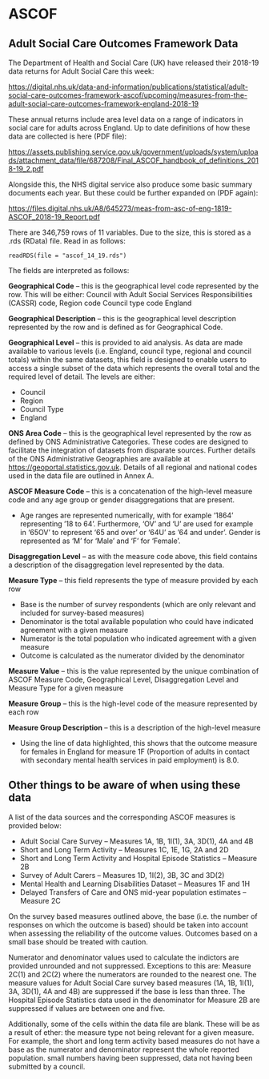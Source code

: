 # ASCOF
## Adult Social Care Outcomes Framework Data

The Department of Health and Social Care (UK) have released their 2018-19 data returns for Adult Social Care this week:

https://digital.nhs.uk/data-and-information/publications/statistical/adult-social-care-outcomes-framework-ascof/upcoming/measures-from-the-adult-social-care-outcomes-framework-england-2018-19

These annual returns include area level data on a range of indicators in social care for adults across England. Up to date definitions of how these data are collected is here (PDF file):

https://assets.publishing.service.gov.uk/government/uploads/system/uploads/attachment_data/file/687208/Final_ASCOF_handbook_of_definitions_2018-19_2.pdf 

Alongside this, the NHS digital service also produce some basic summary documents each year. But these could be further expanded on (PDF again):

https://files.digital.nhs.uk/A8/645273/meas-from-asc-of-eng-1819-ASCOF_2018-19_Report.pdf

There are 346,759 rows of 11 variables. Due to the size, this is stored as a .rds (RData) file. Read in as follows: 

`readRDS(file = "ascof_14_19.rds")`

The fields are interpreted as follows:

**Geographical Code** – this is the geographical level code represented by the row.  This will be either:
  Council with Adult Social Services Responsibilities (CASSR) code,
  Region code
  Council type code
  England
  
**Geographical Description** – this is the geographical level description represented by the row and is defined as for Geographical Code.

**Geographical Level** – this is provided to aid analysis. As data are made available to various levels (i.e. England, council type, regional and council totals) within the same datasets, this field is designed to enable users to access a single subset of the data which represents the overall total and the required level of detail. The levels are either:
  - Council
  - Region
  - Council Type
  - England
  
**ONS Area Code** – this is the geographical level represented by the row as defined by ONS Administrative Categories.  These codes are designed to facilitate the integration of datasets from disparate sources.  Further details of the ONS Administrative Geographies are available at https://geoportal.statistics.gov.uk.  Details of all regional and national codes used in the data file are outlined in Annex A.

**ASCOF Measure Code** – this is a concatenation of the high-level measure code and any age group or gender disaggregations that are present.
  - Age ranges are represented numerically, with for example ‘1864’ representing ’18 to 64’.
  Furthermore, ‘OV’ and ‘U’ are used for example in ‘65OV’ to represent ‘65 and over’ or ‘64U’ as ’64 and under’.
  Gender is represented as ‘M’ for ‘Male’ and ‘F’ for ‘Female’.

**Disaggregation Level** – as with the measure code above, this field contains a description of the disaggregation level represented by the data.

**Measure Type** – this field represents the type of measure provided by each row
  - Base is the number of survey respondents (which are only relevant and included for survey-based measures)
  - Denominator is the total available population who could have indicated agreement with a given measure
  - Numerator is the total population who indicated agreement with a given measure
  - Outcome is calculated as the numerator divided by the denominator

**Measure Value** – this is the value represented by the unique combination of ASCOF Measure Code, Geographical Level, Disaggregation Level and Measure Type for a given measure

**Measure Group** – this is the high-level code of the measure represented by each row

**Measure Group Description** – this is a description of the high-level measure
- Using the line of data highlighted, this shows that the outcome measure for females in England for measure 1F (Proportion of adults in contact with secondary mental health services in paid employment) is 8.0.


## Other things to be aware of when using these data
A list of the data sources and the corresponding ASCOF measures is provided below:
  - Adult Social Care Survey – Measures 1A, 1B, 1I(1), 3A, 3D(1), 4A and 4B
  - Short and Long Term Activity – Measures 1C, 1E, 1G, 2A and 2D
  - Short and Long Term Activity and Hospital Episode Statistics – Measure 2B
  - Survey of Adult Carers – Measures 1D, 1I(2), 3B, 3C and 3D(2)
  - Mental Health and Learning Disabilities Dataset – Measures 1F and 1H
  - Delayed Transfers of Care and ONS mid-year population estimates – Measure 2C

On the survey based measures outlined above, the base (i.e. the number of responses on which the outcome is based) should be taken into account when assessing the reliability of the outcome values. Outcomes based on a small base should be treated with caution.

Numerator and denominator values used to calculate the indictors are provided unrounded and not suppressed. Exceptions to this are:
  Measure 2C(1) and 2C(2) where the numerators are rounded to the nearest one.
  The measure values for Adult Social Care survey based measures (1A, 1B, 1I(1), 3A, 3D(1), 4A and 4B) are suppressed if the base is less than three.
  The Hospital Episode Statistics data used in the denominator for Measure 2B are suppressed if values are between one and five.

Additionally, some of the cells within the data file are blank. These will be as a result of ether:
  the measure type not being relevant for a given measure. For example, the short and long term activity based measures do not have a base as the numerator and denominator represent the whole reported population.
  small numbers having been suppressed,
  data not having been submitted by a council.

